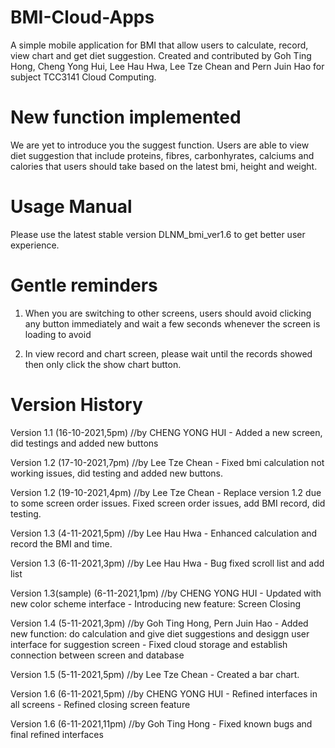 # BMI-Cloud-Apps
A simple mobile application for BMI that allow users to calculate, record, view chart and get diet suggestion. Created and contributed by Goh Ting Hong, Cheng Yong Hui, Lee Hau Hwa, Lee Tze Chean and Pern Juin Hao for subject TCC3141 Cloud Computing.

# New function implemented
We are yet to introduce you the suggest function. Users are able to view diet suggestion that include proteins, fibres, carbonhyrates, calciums and calories that users should take based on the latest bmi, height and weight.

# Usage Manual
Please use the latest stable version DLNM_bmi_ver1.6 to get better user experience.

# Gentle reminders
1. When you are switching to other screens, users should avoid clicking any button immediately and wait a few seconds whenever the screen is loading to avoid

2. In view record and chart screen, please wait until the records showed then only click the show chart button.

# Version History
Version 1.1 (16-10-2021,5pm)
//by CHENG YONG HUI - Added a new screen, did testings and added new buttons

Version 1.2 (17-10-2021,7pm)
//by Lee Tze Chean - Fixed bmi calculation not working issues, did testing and added new buttons.

Version 1.2 (19-10-2021,4pm)
//by Lee Tze Chean -  Replace version 1.2 due to some screen order issues. Fixed screen order issues, add BMI record, did testing.

Version 1.3 (4-11-2021,5pm)
//by Lee Hau Hwa -  Enhanced calculation and record the BMI and time.

Version 1.3 (6-11-2021,3pm)
//by Lee Hau Hwa - Bug fixed scroll list and add list

Version 1.3(sample) (6-11-2021,1pm)
//by CHENG YONG HUI - Updated with new color scheme interface
                    - Introducing new feature: Screen Closing
                    
Version 1.4 (5-11-2021,3pm)
//by Goh Ting Hong, Pern Juin Hao - Added new function: do calculation and give diet suggestions and desiggn user interface for suggestion screen
                                  - Fixed cloud storage and establish connection between screen and database

Version 1.5 (5-11-2021,5pm)
//by Lee Tze Chean - Created a bar chart.

Version 1.6 (6-11-2021,5pm)
//by CHENG YONG HUI - Refined interfaces in all screens
                    - Refined closing screen feature

Version 1.6 (6-11-2021,11pm)
//by Goh Ting Hong - Fixed known bugs and final refined interfaces
